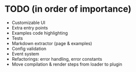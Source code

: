 # TODO (in order of importance)

* Customizable UI
* Extra entry points
* Examples code highlighting
* Tests
* Markdown extractor (page & examples)
* Config validation
* Event system
* Refactorings: error handling, error constants
* Move compilation & render steps from loader to plugin
